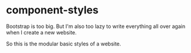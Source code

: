 # component-styles

Bootstrap is too big. But I'm also too lazy to write everything all over again when I create a new website.

So this is the modular basic styles of a website.

<!-- accessibility https://www.youtube.com/watch?v=0hqhAIjE_8I -->

<!-- Styles -->
<!-- https://ak.hypergryph.com/index -->
<!-- https://www.pinterest.com/pin/17170042316722618/ -->
<!-- https://www.pinterest.com/pin/733523858040376500/ -->

